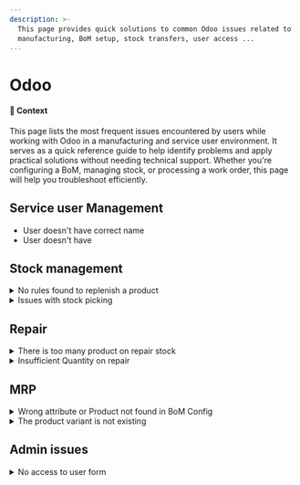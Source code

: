 ```yaml
---
description: >-
  This page provides quick solutions to common Odoo issues related to
  manufacturing, BoM setup, stock transfers, user access ...
---
```


# Odoo

#### 🧭 Context

This page lists the most frequent issues encountered by users while working with Odoo in a manufacturing and service user environment. It serves as a quick reference guide to help identify problems and apply practical solutions without needing technical support. Whether you're configuring a BoM, managing stock, or processing a work order, this page will help you troubleshoot efficiently.

## Service user Management&#x20;

* User doesn't have correct name
* User doesn't have

## Stock management&#x20;

<details>

<summary>No rules found to replenish a product</summary>

Error : ![](<../.gitbook/assets/image (13) (1).png>)

Check on the product if there is the “Replenish On Order(MTO)”

![](<../.gitbook/assets/image (14) (1).png>)

</details>

<details>

<summary>Issues with stock picking </summary>

The product are in the right stock but can’t be reserved :

A product is missing in the move

The wrong lot number as been selected :

System will prevent to have negative value.

</details>

## Repair&#x20;

<details>

<summary>There is too many product on repair stock</summary>

If when checking the repair location you see such prothesis that means that some of the repaired prothesis was either not delivered back or not yet repaired.

</details>

<details>

<summary>Insufficient Quantity on repair</summary>

![](<../.gitbook/assets/image (15) (1).png>)

Multiple reason possible :

* The product to repair was removed from the repair stock
* The product used in the repair was not send or is not in stock please check with your stockmanager



</details>

## MRP &#x20;

<details>

<summary>Wrong attribute or Product not found in BoM Config</summary>

To solve this problem, first close the message and click on "ReConfigure". In a scenario where, for instance, the Foot Sach 2.0 in "Beige" is not available

<img src="../.gitbook/assets/image (12) (1).png" alt="Attributes for the foot SACH 2.0" data-size="original">

You have two options: either change the BoM's color selection to an available option or update the product variant to include the "Beige" color if it's applicable.

</details>

<details>

<summary>The product variant is not existing</summary>

It can be that a specific variant has been archived by mistake so the BoM configuration can't find it.&#x20;

Go to [archiving-product.md](../odoo/product-management/archiving-product.md "mention") to know how to tackle the problem.

</details>

## Admin issues&#x20;

<details>

<summary>No access to user form</summary>

When doing backup of database,  attachement is being deleted or modified.

To resolve this issue you need to go to “Config” > Attachement. Then select all and delete it.

It will solve the error, you can regenerate assets bundle if you want but it’s not necessary.

</details>

